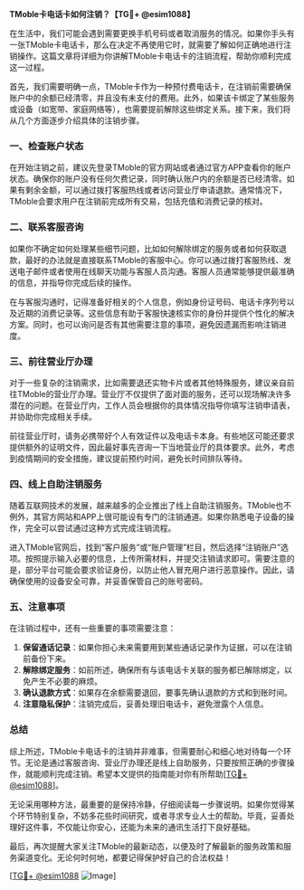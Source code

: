 **TMoble卡电话卡如何注销？【TG💪+ @esim1088】**

在生活中，我们可能会遇到需要更换手机号码或者取消服务的情况。如果你手头有一张TMoble卡电话卡，那么在决定不再使用它时，就需要了解如何正确地进行注销操作。这篇文章将详细为你讲解TMoble卡电话卡的注销流程，帮助你顺利完成这一过程。

首先，我们需要明确一点，TMoble卡作为一种预付费电话卡，在注销前需要确保账户中的余额已经清零，并且没有未支付的费用。此外，如果该卡绑定了某些服务或设备（如宽带、家庭网络等），也需要提前解除这些绑定关系。接下来，我们将从几个方面逐步介绍具体的注销步骤。

### 一、检查账户状态

在开始注销之前，建议先登录TMoble的官方网站或者通过官方APP查看你的账户状态。确保你的账户没有任何欠费记录，同时确认账户内的余额是否已经清零。如果有剩余金额，可以通过拨打客服热线或者访问营业厅申请退款。通常情况下，TMoble会要求用户在注销前完成所有交易，包括充值和消费记录的核对。

### 二、联系客服咨询

如果你不确定如何处理某些细节问题，比如如何解除绑定的服务或者如何获取退款，最好的办法就是直接联系TMoble的客服中心。你可以通过拨打客服热线、发送电子邮件或者使用在线聊天功能与客服人员沟通。客服人员通常能够提供最准确的信息，并指导你完成后续的操作。

在与客服沟通时，记得准备好相关的个人信息，例如身份证号码、电话卡序列号以及近期的消费记录等。这些信息有助于客服快速核实你的身份并提供个性化的解决方案。同时，也可以询问是否有其他需要注意的事项，避免因遗漏而影响注销进度。

### 三、前往营业厅办理

对于一些复杂的注销需求，比如需要退还实物卡片或者其他特殊服务，建议亲自前往TMoble的营业厅办理。营业厅不仅提供了面对面的服务，还可以现场解决许多潜在的问题。在营业厅内，工作人员会根据你的具体情况指导你填写注销申请表，并协助你完成相关手续。

前往营业厅时，请务必携带好个人有效证件以及电话卡本身。有些地区可能还要求提供额外的证明文件，因此最好事先咨询一下当地营业厅的具体要求。此外，考虑到疫情期间的安全措施，建议提前预约时间，避免长时间排队等待。

### 四、线上自助注销服务

随着互联网技术的发展，越来越多的企业推出了线上自助注销服务。TMoble也不例外，其官方网站和APP上很可能设有专门的注销通道。如果你熟悉电子设备的操作，完全可以尝试通过这种方式完成注销流程。

进入TMoble官网后，找到“客户服务”或“账户管理”栏目，然后选择“注销账户”选项。按照提示输入必要的信息，上传所需材料，并提交注销请求即可。需要注意的是，部分平台可能会要求验证身份，以防止他人冒充用户进行恶意操作。因此，请确保使用的设备安全可靠，并妥善保管自己的账号密码。

### 五、注意事项

在注销过程中，还有一些重要的事项需要注意：

1. **保留通话记录**：如果你担心未来需要用到某些通话记录作为证据，可以在注销前备份下来。
2. **解除绑定服务**：如前所述，确保所有与该电话卡关联的服务都已解除绑定，以免产生不必要的麻烦。
3. **确认退款方式**：如果存在余额需要退回，要事先确认退款的方式和到账时间。
4. **注意隐私保护**：注销完成后，妥善处理旧电话卡，避免泄露个人信息。

### 总结

综上所述，TMoble卡电话卡的注销并非难事，但需要耐心和细心地对待每一个环节。无论是通过客服咨询、营业厅办理还是线上自助服务，只要按照正确的步骤操作，就能顺利完成注销。希望本文提供的指南能对你有所帮助[[TG💪+ @esim1088](https://t.me/s/esim1088)]。

无论采用哪种方法，最重要的是保持冷静，仔细阅读每一步骤说明。如果你觉得某个环节特别复杂，不妨多花些时间研究，或者寻求专业人士的帮助。毕竟，妥善处理好这件事，不仅能让你安心，还能为未来的通讯生活打下良好基础。

最后，再次提醒大家关注TMoble的最新动态，以便及时了解最新的服务政策和服务渠道变化。无论何时何地，都要记得保护好自己的合法权益！

[[TG💪+ @esim1088](https://t.me/s/esim1088) ![Image](https://i.postimg.cc/4NQfJmqS/Snipaste-2025-05-13-00-14-12.png)]